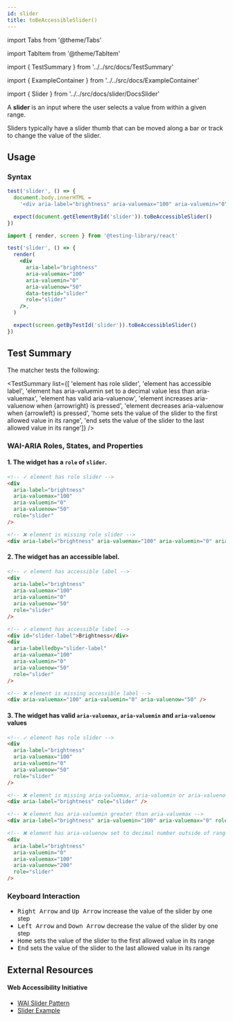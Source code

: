 ```yaml
---
id: slider
title: toBeAccessibleSlider()
---
```


import Tabs from '@theme/Tabs'

import TabItem from '@theme/TabItem'

import { TestSummary } from '../../src/docs/TestSummary'

import { ExampleContainer } from '../../src/docs/ExampleContainer'

import { Slider } from '../../src/docs/slider/DocsSlider'

<div className="intro-text">A <strong>slider</strong> is an input where the user selects a value from within a given range.</div>

Sliders typically have a slider thumb that can be moved along a bar or track to change the value of the slider.

<ExampleContainer>
  <Slider />
</ExampleContainer>

## Usage

### Syntax

<Tabs>
<TabItem label="Vanilla JS" value="js">

```js
test('slider', () => {
  document.body.innerHTML =
    '<div aria-label="brightness" aria-valuemax="100" aria-valuemin="0" aria-valuenow="50" id="slider" role="slider" />'

  expect(document.getElementById('slider')).toBeAccessibleSlider()
})
```

</TabItem>
<TabItem default label="React + Testing Library" value="rtl">

```jsx
import { render, screen } from '@testing-library/react'

test('slider', () => {
  render(
    <div
      aria-label="brightness"
      aria-valuemax="100"
      aria-valuemin="0"
      aria-valuenow="50"
      data-testid="slider"
      role="slider"
    />,
  )

  expect(screen.getByTestId('slider')).toBeAccessibleSlider()
})
```

</TabItem>
</Tabs>

## Test Summary

The matcher tests the following:

<TestSummary list={[ 'element has role slider', 'element has accessible label', 'element has aria-valuemin set to a decimal value less than aria-valuemax', 'element has valid aria-valuenow', 'element increases aria-valuenow when {arrowright} is pressed', 'element decreases aria-valuenow when {arrowleft} is pressed', 'home sets the value of the slider to the first allowed value in its range', 'end sets the value of the slider to the last allowed value in its range']} />

### WAI-ARIA Roles, States, and Properties

#### 1. The widget has a `role` of `slider`.

```html
<!-- ✓ element has role slider -->
<div
  aria-label="brightness"
  aria-valuemax="100"
  aria-valuemin="0"
  aria-valuenow="50"
  role="slider"
/>

<!-- ❌ element is missing role slider -->
<div aria-label="brightness" aria-valuemax="100" aria-valuemin="0" aria-valuenow="50" />
```

#### 2. The widget has an accessible label.

```html
<!-- ✓ element has accessible label -->
<div
  aria-label="brightness"
  aria-valuemax="100"
  aria-valuemin="0"
  aria-valuenow="50"
  role="slider"
/>

<!-- ✓ element has accessible label -->
<div id="slider-label">Brightness</div>
<div
  aria-labelledby="slider-label"
  aria-valuemax="100"
  aria-valuemin="0"
  aria-valuenow="50"
  role="slider"
/>

<!-- ❌ element is missing accessible label -->
<div aria-valuemax="100" aria-valuemin="0" aria-valuenow="50" />
```

#### 3. The widget has valid `aria-valuemax`, `aria-valuemin` and `aria-valuenow` values

```html
<!-- ✓ element has role slider -->
<div
  aria-label="brightness"
  aria-valuemax="100"
  aria-valuemin="0"
  aria-valuenow="50"
  role="slider"
/>

<!-- ❌ element is missing aria-valuemax, aria-valuemin or aria-valuenow properties -->
<div aria-label="brightness" role="slider" />

<!-- ❌ element has aria-valuemin greater than aria-valuemax -->
<div aria-label="brightness" aria-valuemin="100" aria-valuemax="0" role="slider" />

<!-- ❌ element has aria-valuenow set to decimal number outside of range -->
<div
  aria-label="brightness"
  aria-valuemin="0"
  aria-valuemax="100"
  aria-valuenow="200"
  role="slider"
/>
```

### Keyboard Interaction

- <kbd>Right Arrow</kbd> and <kbd>Up Arrow</kbd> increase the value of the slider by one step
- <kbd>Left Arrow</kbd> and <kbd>Down Arrow</kbd> decrease the value of the slider by one step
- <kbd>Home</kbd> sets the value of the slider to the first allowed value in its range
- <kbd>End</kbd> sets the value of the slider to the last allowed value in its range

## External Resources

#### Web Accessibility Initiative

- [WAI Slider Pattern](https://www.w3.org/WAI/ARIA/apg/patterns/slider/)
- [Slider Example](https://www.w3.org/WAI/ARIA/apg/example-index/slider/slider-color-viewer.html)
